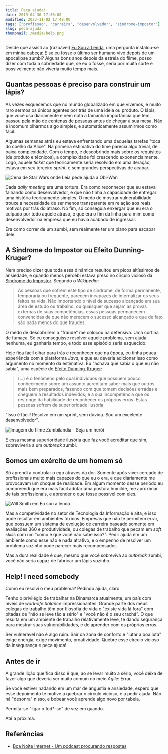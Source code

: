 ```yaml
---
title: Peça ajuda!
date: 2019-04-30 17:30:00
modified: 2023-11-02 17:48:00
tags: ["profissao", "carreira", "desenvolvedor", "sindrome-impostor"]
slug: peca-ajuda
thumbnail: /media/help.png
---
```


Desde que assisti ao (razoável) [Eu Sou a Lenda](https://www.imdb.com/title/tt0480249/ "I Am Legend"), uma pergunta instalou-se em minha cabeça: E se eu fosse o último ser humano vivo depois de um apocalipse zumbi? Alguns bons anos depois da estreia do filme, posso dizer com toda a sobriedade que, se eu o fosse, seria por muita sorte e possivelmente não viveria muito tempo mais.

## Quantas pessoas é preciso para construir um lápis?

As vezes esquecemos que no mundo globalizado em que vivemos, é muito raro sermos os únicos agentes por trás de uma ideia ou produto. O lápis, que você usa diariamente e nem nota a tamanha importância que tem, [passou pela mão de centenas de pessoas](https://www.sucessonetwork.com.br/licoes-aprenda-com-o-lapis-e-como-construir-confianca-por-gilberto-suzuki/ "Aprenda com o Lápis e Como construir confiança") antes de chegar à sua mesa. Não é incomum olharmos algo simples, e automaticamente assumirmos como fácil.

Algumas semanas atrás eu estava enfrentando uma daquelas tarefas "toca do coelho da Alice". Na primeira estimativa do time parecia algo trivial, de baixa complexidade. Com o tempo, e descobrindo mais sobre os requisitos (de produto e técnicos), a complexidade foi crescendo exponencialmente. Logo, aquele _ticket_ que teoricamente seria resolvido em uma iteração, estava em seu terceiro _sprint_, e sem grandes perspectivas de acabar.

![Cena de Star Wars onde Leia pede ajuda a Obi-Wan](/media/help-starwars.jpeg "Help me, Obi-Wan (starwars.com)")

Cada _daily meeting_ era uma tortura. Era como reconhecer que eu estava falhando como desenvolvedor, e que não tinha a capacidade de entregar uma história teoricamente simples. O medo de mostrar vulnerabilidade trouxe a necessidade de ser menos transparente em relação aos reais motivos por trás do atraso. No fim, só conseguia enxergar que eu era o culpado por todo aquele atraso, e que era o fim da linha para mim como desenvolvedor na empresa que eu havia acabado de ingressar.

Era como correr de um zumbi, sem realmente ter um plano para escapar dele.

## A Síndrome do Impostor ou Efeito Dunning-Kruger?

Nem preciso dizer que toda essa dinâmica resultou em picos altíssimos de ansiedade, e quando menos percebi estava preso no círculo vicioso da [Síndrome do Impostor](https://pt.wikipedia.org/wiki/Síndrome_do_impostor "Leia mais no Wikipedia"). Segundo o _Wikipedia_:

> As pessoas que sofrem este tipo de síndrome, de forma permanente, temporária ou frequente, parecem incapazes de internalizar os seus feitos na vida. Não importando o nível de sucesso alcançado em sua área de estudo ou trabalho, ou quaisquer que sejam as provas externas de suas competências, essas pessoas permanecem convencidas de que não merecem o sucesso alcançado e que de fato são nada menos do que fraudes.

O medo de descobrirem a "fraude" me colocou na defensiva. Uma cortina de fumaça. Se eu conseguisse resolver aquele problema, sem ajuda nenhuma, eu ganharia tempo, e todo esse episódio seria esquecido.

Hoje fica fácil olhar para trás e reconhecer que na época, eu tinha pouca experiência com a plataforma _Java_, e que eu deveria adicionar isso como argumento no momento da estimativa. Eu "achava que sabia o que eu não sabia", uma espécie de [Efeito Dunning-Kruger](https://pt.wikipedia.org/wiki/Efeito_Dunning-Kruger "Leia mais no Wikipedia"):

> (...) é o fenômeno pelo qual indivíduos que possuem pouco conhecimento sobre um assunto acreditam saber mais que outros mais bem preparados, fazendo com que tomem decisões erradas e cheguem a resultados indevidos; é a sua incompetência que os restringe da habilidade de reconhecer os próprios erros. Estas pessoas sofrem de superioridade ilusória.

"Isso é fácil! Resolvo em um sprint, sem dúvida. Sou um excelente desenvolvedor".

![Imagem do filme Zumbilandia - Seja um herói](/media/help-zombieland.jpg "Não! Não seja um herói! (anythingzombie.com)")

É essa mesma superioridade ilusória que faz você acreditar que sim, sobreviveria a um _outbreak_ zumbi.

## Somos um exército de um homem só

Só aprendi a controlar o ego através da dor. Somente após viver cercado de profissionais muito mais capazes do que eu o era, e que diariamente me provocavam um choque de realidade. Em algum momento desse período eu compreendi que era mais fácil adotar uma postura humilde, me aproximar de tais profissionais, e aprender o que fosse possível com eles.

![Will Smith em Eu sou a lenda](/media/help-i-am-legend.jpg "Nem Will Smith aguenta sozinho (looper.com)")

Mas a competividade no setor de Tecnologia da Informação é alta, e isso pode resultar em ambientes tóxicos. Empresas que não te permitem errar, que possuem um sistema de evolução de carreira baseado somente em avaliações 360 e produtividade, ou colegas de trabalho que pecam em _soft skills_ com um "como é que você não sabe isso?". Pedir ajuda em um ambiente como esse não é nada atrativo, e o empenho de resolver um problema sozinho pode parecer mais recompensador.

Mas a dura realidade é que, mesmo que você sobreviva ao _outbreak_ zumbi, você não seria capaz de fabricar um lápis sozinho.

## Help! I need somebody

Como eu resolvi o meu problema? Pedindo ajuda, claro.

Tenho o privilégio de trabalhar na Dinamarca atualmente, um país com níveis de _work-life balance_ impressionantes. Grande parte dos meus colegas de trabalho têm por filosofia de vida o "existe vida lá fora" com pitadas de "não se leve tão a sério" e "você não é o seu crachá". O que resulta em um ambiente de trabalho relativamente leve, te dando segurança para mostrar suas vulnerabilidades, e de aprender com os próprios erros.

Ser vulnerável não é algo ruim. Sair da zona de conforto e "lutar a boa luta" exige energia, exige movimento, proatividade. Quebre esse círculo vicioso da insegurança e peça ajuda!

## Antes de ir

A grande lição que fica disso é que, ao se levar muito a sério, você deixa de fazer algo que deveria ser muito comum no meio _Agile_: Errar.

Se você estiver nadando em um mar de angústia e ansiedade, espero que esse depoimento te motive a quebrar o círculo vicioso, e a pedir ajuda. Não há "desonra" nisso, e bobear você aprende algo novo por tabela.

Permita-se "ligar o fod\*-se" de vez em quando.

Até a próxima.

## Referências

- [Boa Noite Internet - Um podcast procurando respostas](https://www.boanoiteinternet.com.br/)

